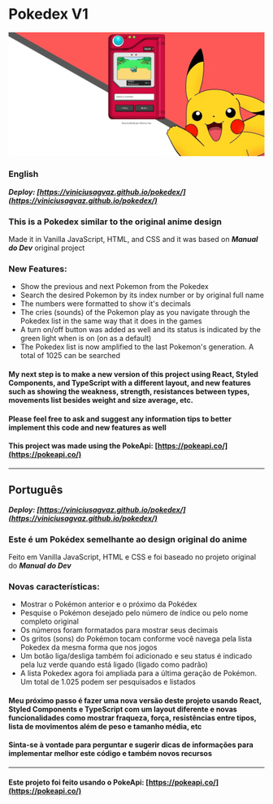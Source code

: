 Pokedex V1
==========

![image](https://raw.githubusercontent.com/viniciusagvaz/pokedex/main/img/screenshot.webp)

### English
 _**Deploy: [https://viniciusagvaz.github.io/pokedex/](https://viniciusagvaz.github.io/pokedex/)**_

### This is a Pokedex similar to the original anime design

Made it in Vanilla JavaScript, HTML, and CSS and it was based on _**Manual do Dev**_ original project  

### **New Features:**

*   Show the previous and next Pokemon from the Pokedex
*   Search the desired Pokemon by its index number or by original full name
*   The numbers were formatted to show it's decimals
*   The cries (sounds) of the Pokemon play as you navigate through the Pokedex list in the same way that it does in the games
*   A turn on/off button was added as well and its status is indicated by the green light when is on (on as a default)
*   The Pokedex list is now amplified to the last Pokemon's generation. A total of 1025 can be searched

#### My next step is to make a new version of this project using React, Styled Components, and TypeScript with a different layout, and new features such as showing the weakness, strength, resistances between types, movements list besides weight and size average, etc. 

#### Please feel free to ask and suggest any information tips to better implement this code and new features as well



  


  

#### This project was made using the PokeApi: [https://pokeapi.co/](https://pokeapi.co/) 


* * *



## Português

 _**Deploy: [https://viniciusagvaz.github.io/pokedex/](https://viniciusagvaz.github.io/pokedex/)**_

### Este é um Pokédex semelhante ao design original do anime

Feito em Vanilla JavaScript, HTML e CSS e foi baseado no projeto original do _**Manual do Dev**_

### **Novas características:**

* Mostrar o Pokémon anterior e o próximo da Pokédex
* Pesquise o Pokémon desejado pelo número de índice ou pelo nome completo original
* Os números foram formatados para mostrar seus decimais
* Os gritos (sons) do Pokémon tocam conforme você navega pela lista Pokedex da mesma forma que nos jogos
* Um botão liga/desliga também foi adicionado e seu status é indicado pela luz verde quando está ligado (ligado como padrão)
* A lista Pokedex agora foi ampliada para a última geração de Pokémon. Um total de 1.025 podem ser pesquisados ​​e listados

#### Meu próximo passo é fazer uma nova versão deste projeto usando React, Styled Components e TypeScript com um layout diferente e novas funcionalidades como mostrar fraqueza, força, resistências entre tipos, lista de movimentos além de peso e tamanho média, etc

#### Sinta-se à vontade para perguntar e sugerir dicas de informações para implementar melhor este código e também novos recursos



  

* * *

  

#### Este projeto foi feito usando o PokeApi: [https://pokeapi.co/](https://pokeapi.co/)



